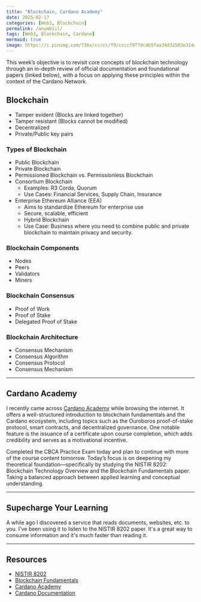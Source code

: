 ```yaml
---
title: "Blockchain, Cardano Academy"
date: 2025-02-17
categories: [Web3, Blockchain]
permalink: /anumb1il/
tags: [Web3, Blockchain, Cardano]
mermaid: true
image: https://i.pinimg.com/736x/cc/cc/f9/ccccf9f7dc4b5faa34d32503e314ac1c.jpg
---
```


This week’s objective is to revisit core concepts of blockchain technology through an in-depth review of official documentation and foundational papers (linked below), with a focus on applying these principles within the context of the Cardano Network.

## Blockchain

- Tamper evident (Blocks are linked together)
- Tamper resistant (Blocks cannot be modified)
- Decentralized
- Private/Public key pairs

### Types of Blockchain

- Public Blockchain
- Private Blockchain
- Permissioned Blockchain vs. Permissionless Blockchain
- Consortium Blockchain
  - Examples: R3 Corda, Quorum
  - Use Cases: Financial Services, Supply Chain, Insurance
- Enterprise Ethereum Alliance (EEA)
  - Aims to standardize Ethereum for enterprise use
  - Secure, scalable, efficient
  - Hybrid Blockchain
  - Use Case:  Business where you need to combine public and private blockchain to maintain privacy and security.

### Blockchain Components

- Nodes
- Peers
- Validators
- Miners

### Blockchain Consensus

- Proof of Work
- Proof of Stake
- Delegated Proof of Stake

### Blockchain Architecture

- Consensus Mechanism
- Consensus Algorithm
- Consensus Protocol
- Consensus Mechanism

---

## Cardano Academy

I recently came across [Cardano Academy](https://cardano.academy/) while browsing the internet. It offers a well-structured introduction to blockchain fundamentals and the Cardano ecosystem, including topics such as the Ouroboros proof-of-stake protocol, smart contracts, and decentralized governance. One notable feature is the issuance of a certificate upon course completion, which adds credibility and serves as a motivational incentive.

Completed the CBCA Practice Exam today and plan to continue with more of the course content tomorrow. Today’s focus is on deepening my theoretical foundation—specifically by studying the NISTIR 8202: Blockchain Technology Overview and the Blockchain Fundamentals paper. Taking a balanced approach between applied learning and conceptual understanding.

---

## Supecharge Your Learning

A while ago I discovered a service that reads documents, websites, etc. to you. I've been using it to listen to the NISTIR 8202 paper. It's a great way to consume information and it's much faster than reading it.

---

## Resources

- [NISTIR 8202](https://nvlpubs.nist.gov/nistpubs/ir/2018/NIST.IR.8202.pdf)
- [Blockchain Fundamentals](https://learn.microsoft.com/en-us/archive/msdn-magazine/2018/march/blockchain-blockchain-fundamentals)
- [Cardano Academy](https://cardano.academy/)
- [Cardano Documentation](https://docs.cardano.org/)

